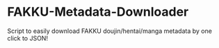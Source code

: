 # FAKKU-Metadata-Downloader
Script to easily download FAKKU doujin/hentai/manga metadata by one click to JSON!
